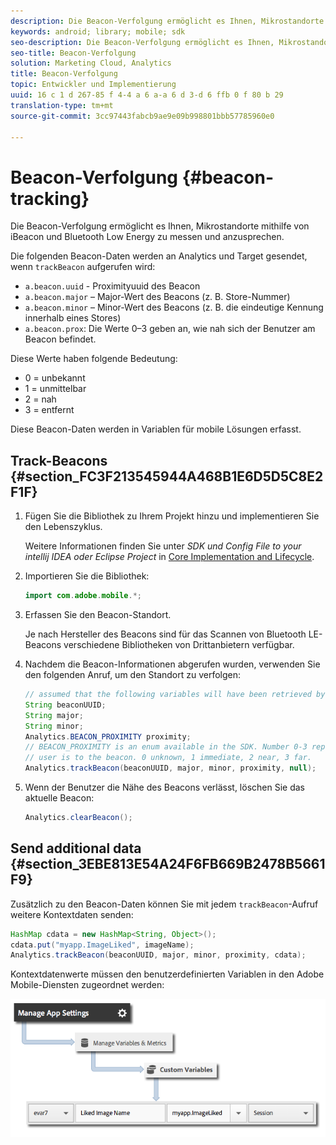 ```yaml
---
description: Die Beacon-Verfolgung ermöglicht es Ihnen, Mikrostandorte mithilfe von iBeacon und Bluetooth Low Energy zu messen und anzusprechen.
keywords: android; library; mobile; sdk
seo-description: Die Beacon-Verfolgung ermöglicht es Ihnen, Mikrostandorte mithilfe von iBeacon und Bluetooth Low Energy zu messen und anzusprechen.
seo-title: Beacon-Verfolgung
solution: Marketing Cloud, Analytics
title: Beacon-Verfolgung
topic: Entwickler und Implementierung
uuid: 16 c 1 d 267-85 f 4-4 a 6 a-a 6 d 3-d 6 ffb 0 f 80 b 29
translation-type: tm+mt
source-git-commit: 3cc97443fabcb9ae9e09b998801bbb57785960e0

---
```



# Beacon-Verfolgung {#beacon-tracking}

Die Beacon-Verfolgung ermöglicht es Ihnen, Mikrostandorte mithilfe von iBeacon und Bluetooth Low Energy zu messen und anzusprechen.

Die folgenden Beacon-Daten werden an Analytics und Target gesendet, wenn `trackBeacon` aufgerufen wird:

* `a.beacon.uuid` - Proximityuuid des Beacon
* `a.beacon.major` – Major-Wert des Beacons (z. B. Store-Nummer)
* `a.beacon.minor` – Minor-Wert des Beacons (z. B. die eindeutige Kennung innerhalb eines Stores)
* `a.beacon.prox`: Die Werte 0–3 geben an, wie nah sich der Benutzer am Beacon befindet.

Diese Werte haben folgende Bedeutung:

* 0 = unbekannt
* 1 = unmittelbar
* 2 = nah
* 3 = entfernt

Diese Beacon-Daten werden in Variablen für mobile Lösungen erfasst.

## Track-Beacons {#section_FC3F213545944A468B1E6D5D5C8E2F1F}

1. Fügen Sie die Bibliothek zu Ihrem Projekt hinzu und implementieren Sie den Lebenszyklus.

   Weitere Informationen finden Sie unter *SDK und Config File to your intellij IDEA oder Eclipse Project* in [Core Implementation and Lifecycle](/help/android/getting-started/dev-qs.md).

1. Importieren Sie die Bibliothek:

   ```java
   import com.adobe.mobile.*;
   ```

1. Erfassen Sie den Beacon-Standort.

   Je nach Hersteller des Beacons sind für das Scannen von Bluetooth LE-Beacons verschiedene Bibliotheken von Drittanbietern verfügbar.
1. Nachdem die Beacon-Informationen abgerufen wurden, verwenden Sie den folgenden Anruf, um den Standort zu verfolgen:

   ```java
   // assumed that the following variables will have been retrieved by the 3rd party beacon library 
   String beaconUUID; 
   String major; 
   String minor; 
   Analytics.BEACON_PROXIMITY proximity;  
   // BEACON_PROXIMITY is an enum available in the SDK. Number 0-3 representing how close the 
   // user is to the beacon. 0 unknown, 1 immediate, 2 near, 3 far.  
   Analytics.trackBeacon(beaconUUID, major, minor, proximity, null);
   ```

1. Wenn der Benutzer die Nähe des Beacons verlässt, löschen Sie das aktuelle Beacon:

   ```java
   Analytics.clearBeacon();
   ```

## Send additional data {#section_3EBE813E54A24F6FB669B2478B5661F9}

Zusätzlich zu den Beacon-Daten können Sie mit jedem `trackBeacon`-Aufruf weitere Kontextdaten senden:

```java
HashMap cdata = new HashMap<String, Object>(); 
cdata.put("myapp.ImageLiked", imageName); 
Analytics.trackBeacon(beaconUUID, major, minor, proximity, cdata);
```

Kontextdatenwerte müssen den benutzerdefinierten Variablen in den Adobe Mobile-Diensten zugeordnet werden:

![](assets/map-variable-context-ltv.png)


